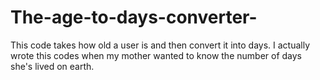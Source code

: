 # The-age-to-days-converter-
This code takes how old a user is and then convert it into days. I actually wrote this codes when my mother wanted to know the number of days she's lived on earth.
